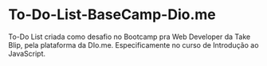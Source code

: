 # To-Do-List-BaseCamp-Dio.me
To-Do List criada como desafio no Bootcamp pra Web Developer da Take Blip, pela plataforma da DIo.me. Especificamente no curso de Introdução ao JavaScript.

